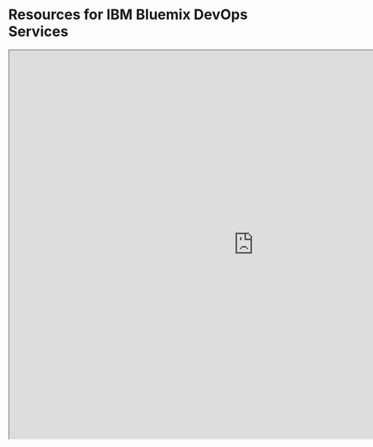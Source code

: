 # Resources for IBM Bluemix DevOps Services

<iframe src="http://doc-resources.mybluemix.net" scrolling="yes" width="980px" height="780px" />
